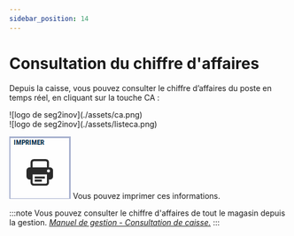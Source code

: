 ```yaml
---
sidebar_position: 14
---
```


# Consultation du chiffre d'affaires 

Depuis la caisse, vous pouvez consulter le chiffre d’affaires du poste en temps réel, en cliquant sur la touche CA :

<div className="contenaireImg">
    ![logo de seg2inov](./assets/ca.png)
    </div>

<div className="contenaireImg">
    ![logo de seg2inov](./assets/listeca.png)
    </div>

![logo de seg2inov](./assets/imprimerca.PNG)  Vous pouvez imprimer ces informations. 

:::note 
Vous pouvez consulter le chiffre d'affaires de tout le magasin depuis la gestion. *[Manuel de gestion - Consultation de caisse.](https://aide.seg2inov.fr/docs/manuel-gestion/gestion-de-caisse/consultation-caisse)*
:::